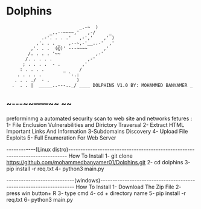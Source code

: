 # Dolphins
                               _.-~  )
                    _..--~~~~,'   ,-/     _
                 .-'. . . .'   ,-','    ,' )
               ,'. . . _   ,--~,-'__..-'  ,'
             ,'. . .  (@)' ---~~~~      ,'
            /. . . . '~~             ,-'
           /. . . . .             ,-'
          ; . . . .  - .        ,'
         : . . . .       _     /
        . . . . .          `-.:
       . . . ./  - .          )
      .  . . |  _____..---.._/ ____ DOLPHINS V1.0 BY: MOHAMMED BANYAMER _
~---~~~~----~~~~             ~~
----------------------------------------------------------------------------
 preforminmg a automated security scan  to web site and networks  fetures : 
 1- File Enclusion Vulnerabilities and Dirictory Traversal 
 2- Extract HTML Important Links And Information 
 3-Subdomains Discovery 
 4- Upload File Exploits 
 5- Full Enumeration For Web Server 
 
 ------------(Linux distro)-----------------------------------------------------------------------------
 How To Install
 1- git clone https://github.com/mohammedbanyamer01/Dolphins.git
 2- cd dolphins 
 3- pip install  -r req.txt
 4- python3  main.py
 
----------------------------(windows)-------------------------------------------------------------------
How To Install 
1- Download The Zip File 
2- press win button+ R 
3- type cmd 
4- cd + directory name 
5- pip install -r req.txt
6- python3 main.py
